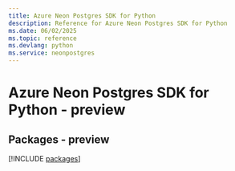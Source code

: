 ```yaml
---
title: Azure Neon Postgres SDK for Python
description: Reference for Azure Neon Postgres SDK for Python
ms.date: 06/02/2025
ms.topic: reference
ms.devlang: python
ms.service: neonpostgres
---
```

# Azure Neon Postgres SDK for Python - preview
## Packages - preview
[!INCLUDE [packages](neon-postgres-index.md)]
